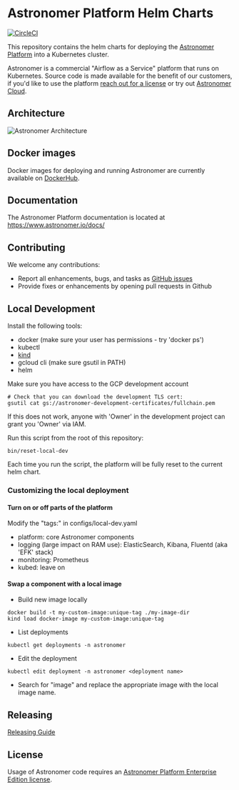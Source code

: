 # Astronomer Platform Helm Charts

[![CircleCI](https://circleci.com/gh/astronomer/helm.astronomer.io.svg?style=svg)](https://circleci.com/gh/astronomer/helm.astronomer.io)

This repository contains the helm charts for deploying the [Astronomer Platform](https://github.com/astronomer/astronomer) into a Kubernetes cluster.

Astronomer is a commercial "Airflow as a Service" platform that runs on Kubernetes. Source code is made available for the benefit of our customers, if you'd like to use the platform [reach out for a license](https://www.astronomer.io/enterprise/) or try out [Astronomer Cloud](https://www.astronomer.io/cloud/).

## Architecture

![Astronomer Architecture](https://assets2.astronomer.io/main/enterpriseArchitecture.svg "Astronomer Architecture")

## Docker images

Docker images for deploying and running Astronomer are currently available on
[DockerHub](https://hub.docker.com/u/astronomerinc/).

## Documentation

The Astronomer Platform documentation is located at https://www.astronomer.io/docs/

## Contributing

We welcome any contributions:

* Report all enhancements, bugs, and tasks as [GitHub issues](https://github.com/astronomerio/helm.astronomer.io/issues)
* Provide fixes or enhancements by opening pull requests in Github

## Local Development

Install the following tools:

- docker (make sure your user has permissions - try 'docker ps')
- kubectl
- [kind](https://github.com/kubernetes-sigs/kind#installation-and-usage)
- gcloud cli (make sure gsutil in PATH)
- helm

Make sure you have access to the GCP development account

```
# Check that you can download the development TLS cert:
gsutil cat gs://astronomer-development-certificates/fullchain.pem
```
If this does not work, anyone with 'Owner' in the development project can grant you 'Owner' via IAM.

Run this script from the root of this repository:

```
bin/reset-local-dev
```

Each time you run the script, the platform will be fully reset to the current helm chart.

### Customizing the local deployment

#### Turn on or off parts of the platform

Modify the "tags:" in configs/local-dev.yaml
- platform: core Astronomer components
- logging (large impact on RAM use): ElasticSearch, Kibana, Fluentd (aka 'EFK' stack)
- monitoring: Prometheus
- kubed: leave on

#### Swap a component with a local image

- Build new image locally
```
docker build -t my-custom-image:unique-tag ./my-image-dir
kind load docker-image my-custom-image:unique-tag
```
- List deployments
```
kubectl get deployments -n astronomer
```
- Edit the deployment
```
kubectl edit deployment -n astronomer <deployment name>
```
- Search for "image" and replace the appropriate image with the local image name.

## Releasing

[Releasing Guide](https://github.com/astronomerio/helm.astronomer.io/blob/master/RELEASING.md)

## License

Usage of Astronomer code requires an [Astronomer Platform Enterprise Edition license](https://github.com/astronomer/astronomer/blob/master/LICENSE).
